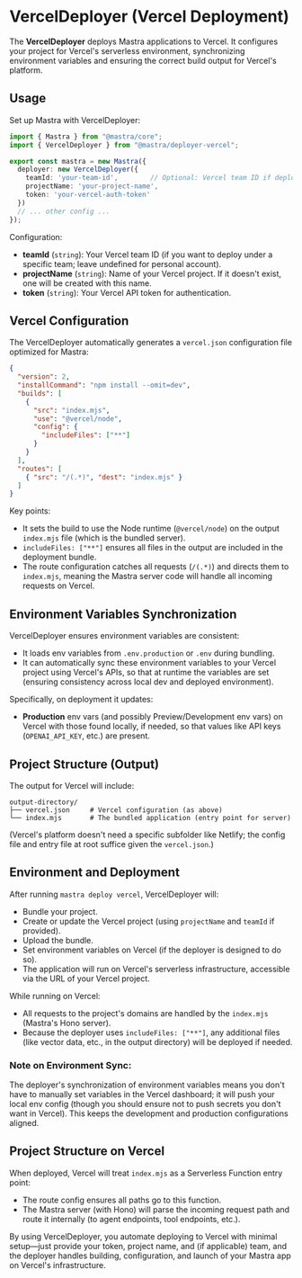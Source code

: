 # VercelDeployer (Vercel Deployment)

The **VercelDeployer** deploys Mastra applications to Vercel. It configures your project for Vercel's serverless environment, synchronizing environment variables and ensuring the correct build output for Vercel's platform.

## Usage

Set up Mastra with VercelDeployer:

```ts
import { Mastra } from "@mastra/core";
import { VercelDeployer } from "@mastra/deployer-vercel";

export const mastra = new Mastra({
  deployer: new VercelDeployer({
    teamId: 'your-team-id',        // Optional: Vercel team ID if deploying under a team
    projectName: 'your-project-name',
    token: 'your-vercel-auth-token'
  })
  // ... other config ...
});
```

Configuration:
- **teamId** (`string`): Your Vercel team ID (if you want to deploy under a specific team; leave undefined for personal account).
- **projectName** (`string`): Name of your Vercel project. If it doesn't exist, one will be created with this name.
- **token** (`string`): Your Vercel API token for authentication.

## Vercel Configuration

The VercelDeployer automatically generates a `vercel.json` configuration file optimized for Mastra:

```json
{
  "version": 2,
  "installCommand": "npm install --omit=dev",
  "builds": [
    {
      "src": "index.mjs",
      "use": "@vercel/node",
      "config": {
        "includeFiles": ["**"]
      }
    }
  ],
  "routes": [
    { "src": "/(.*)", "dest": "index.mjs" }
  ]
}
```

Key points:
- It sets the build to use the Node runtime (`@vercel/node`) on the output `index.mjs` file (which is the bundled server).
- `includeFiles: ["**"]` ensures all files in the output are included in the deployment bundle.
- The route configuration catches all requests (`/(.*)`) and directs them to `index.mjs`, meaning the Mastra server code will handle all incoming requests on Vercel.

## Environment Variables Synchronization

VercelDeployer ensures environment variables are consistent:
- It loads env variables from `.env.production` or `.env` during bundling.
- It can automatically sync these environment variables to your Vercel project using Vercel's APIs, so that at runtime the variables are set (ensuring consistency across local dev and deployed environment).

Specifically, on deployment it updates:
- **Production** env vars (and possibly Preview/Development env vars) on Vercel with those found locally, if needed, so that values like API keys (`OPENAI_API_KEY`, etc.) are present.

## Project Structure (Output)

The output for Vercel will include:
```
output-directory/
├── vercel.json     # Vercel configuration (as above)
└── index.mjs       # The bundled application (entry point for server)
```

(Vercel's platform doesn't need a specific subfolder like Netlify; the config file and entry file at root suffice given the `vercel.json`.)

## Environment and Deployment

After running `mastra deploy vercel`, VercelDeployer will:
- Bundle your project.
- Create or update the Vercel project (using `projectName` and `teamId` if provided).
- Upload the bundle.
- Set environment variables on Vercel (if the deployer is designed to do so).
- The application will run on Vercel's serverless infrastructure, accessible via the URL of your Vercel project.

While running on Vercel:
- All requests to the project's domains are handled by the `index.mjs` (Mastra's Hono server).
- Because the deployer uses `includeFiles: ["**"]`, any additional files (like vector data, etc., in the output directory) will be deployed if needed.

### Note on Environment Sync:
The deployer's synchronization of environment variables means you don't have to manually set variables in the Vercel dashboard; it will push your local env config (though you should ensure not to push secrets you don't want in Vercel). This keeps the development and production configurations aligned.

## Project Structure on Vercel

When deployed, Vercel will treat `index.mjs` as a Serverless Function entry point:
- The route config ensures all paths go to this function.
- The Mastra server (with Hono) will parse the incoming request path and route it internally (to agent endpoints, tool endpoints, etc.).

By using VercelDeployer, you automate deploying to Vercel with minimal setup—just provide your token, project name, and (if applicable) team, and the deployer handles building, configuration, and launch of your Mastra app on Vercel's infrastructure.
